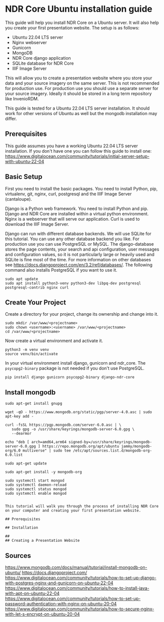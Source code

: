# NDR Core Ubuntu installation guide
This guide will help you install NDR Core on a Ubuntu server. It will also help you create your first presentation website.
The setup is as follows:

- Ubuntu 22.04 LTS server
- Nginx webserver
- Gunicorn
- MongoDB
- NDR Core django application
- SQLite database for NDR Core
- IIIF Image Server

This will allow you to create a presentation website where you store your data and your source imagery on the same
server. This is not recommended for production use. For production use you should use a separate server for your
source imagery. Ideally it should be stored in a long term repository like InvenioRDM.

This guide is tested for a Ubuntu 22.04 LTS server installation. It should work for other versions of Ubuntu as well
but the mongodb installation may differ.

## Prerequisites
This guide assumes you have a working Ubuntu 22.04 LTS server installation. If you don't have one you can follow
this guide to install one: https://www.digitalocean.com/community/tutorials/initial-server-setup-with-ubuntu-22-04

## Basic Setup
First you need to install the basic packages. You need to install Python, pip, virtualenv, git, nginx, curl,
postgresql and the IIIF Image Server (cantaloupe). 

Django is a Python web framework. You need to install Python and pip. Django and NDR Core are installed
within a virtual python environment. Nginx is a webserver that will serve our application. Curl is used to 
download the IIIF Image Server.

Django can run with different database backends. We will use SQLite for this tutorial. You can use any other
database backend you like. For production use you can use PostgreSQL or MySQL. The django-database stores the
page contents, your search and api configuration, user messages and configuration values, so it is not particularly
large or heavily used and SQLite is fine most of the time. For more information on other databases see
https://docs.djangoproject.com/en/3.2/ref/databases/. The following command also installs PostgreSQL if you want to
use it.

```
sudo apt update
sudo apt install python3-venv python3-dev libpq-dev postgresql postgresql-contrib nginx curl
```


## Create Your Project
Create a directory for your project, change its ownership and change into it.
```
sudo mkdir /var/www/<projectname>
sudo chown <username>:<username> /var/www/<projectname>
cd /var/www/<projectname>
```

Now create a virtual environment and activate it.
```
python3 -m venv venv
source venv/bin/activate
```

In your virtual environment install django, gunicorn and ndr_core. The ``psycopg2-binary`` package is not needed
if you don't use PostgreSQL.

```
pip install django gunicorn psycopg2-binary django-ndr-core
```


## Install mongodb

           
```
sudo apt-get install gnupg

wget -qO - https://www.mongodb.org/static/pgp/server-4.0.asc | sudo apt-key add -

curl -fsSL https://pgp.mongodb.com/server-6.0.asc | \
   sudo gpg -o /usr/share/keyrings/mongodb-server-6.0.gpg \
   --dearmor

echo "deb [ arch=amd64,arm64 signed-by=/usr/share/keyrings/mongodb-server-6.0.gpg ] https://repo.mongodb.org/apt/ubuntu jammy/mongodb-org/6.0 multiverse" | sudo tee /etc/apt/sources.list.d/mongodb-org-6.0.list

sudo apt-get update

sudo apt-get install -y mongodb-org

sudo systemctl start mongod
sudo systemctl daemon-reload
sudo systemctl status mongod
sudo systemctl enable mongod


This tutorial will walk you through the process of installing NDR Core on your computer and creating your first presentation website.

## Prerequisites

## Installation

## 
## Creating a Presentation Website
```

## Sources

https://www.mongodb.com/docs/manual/tutorial/install-mongodb-on-ubuntu/
https://docs.djangoproject.com/
https://www.digitalocean.com/community/tutorials/how-to-set-up-django-with-postgres-nginx-and-gunicorn-on-ubuntu-22-04
https://www.digitalocean.com/community/tutorials/how-to-install-java-with-apt-on-ubuntu-22-04
https://www.digitalocean.com/community/tutorials/how-to-set-up-password-authentication-with-nginx-on-ubuntu-20-04
https://www.digitalocean.com/community/tutorials/how-to-secure-nginx-with-let-s-encrypt-on-ubuntu-20-04